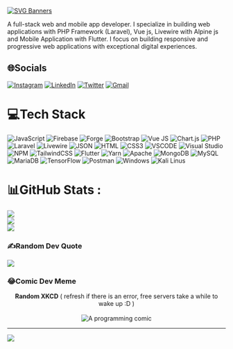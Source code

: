 <!-- ### Hi there 👋 -->

<!--
**OmegaSL/OmegaSL** is a ✨ _special_ ✨ repository because its `README.md` (this file) appears on your GitHub profile.

Here are some ideas to get you started:

- 🔭 I’m currently working on ...
- 🌱 I’m currently learning ...
- 👯 I’m looking to collaborate on ...
- 🤔 I’m looking for help with ...
- 💬 Ask me about ...
- 📫 How to reach me: ...
- 😄 Pronouns: ...
- ⚡ Fun fact: ...
-->

[![SVG Banners](https://svg-banners.vercel.app/api?type=glitch&text1=Hi%2C%20I'm%20OmegaSL&width=1800&height=300)](https://github.com/Akshay090/svg-banners)

A full-stack web and mobile app developer. I specialize in building web applications with PHP Framework (Laravel), Vue js, Livewire with Alpine js and Mobile Application with Flutter. I focus on building responsive and progressive web applications with exceptional digital experiences.

## 🌐Socials
[![Instagram](https://img.shields.io/badge/Instagram-%23E4405F.svg?logo=Instagram&logoColor=white)](https://www.instagram.com/ogbonnayafavour) [![LinkedIn](https://img.shields.io/badge/LinkedIn-%230077B5.svg?logo=linkedin&logoColor=white)](www.linkedin.com/in/favour-nwevo-055017150) [![Twitter](https://img.shields.io/badge/Twitter-%231DA1F2.svg?logo=Twitter&logoColor=white)](https://twitter.com/favournwevo) [![Gmail](https://img.shields.io/badge/Gmail-D14836?style=for-the-badge&logo=gmail&logoColor=white)](mailto:albertodeagostini.dev@gmail.com)

# 💻Tech Stack
![JavaScript](https://img.shields.io/badge/javascript-%23323330.svg?style=for-the-badge&logo=javascript&logoColor=%23F7DF1E) ![Firebase](https://img.shields.io/badge/firebase-%23039BE5.svg?style=for-the-badge&logo=firebase) ![Forge](https://img.shields.io/badge/forge-%23430098.svg?style=for-the-badge&logo=forge&logoColor=white) ![Bootstrap](https://img.shields.io/badge/bootstrap-%23563D7C.svg?style=for-the-badge&logo=bootstrap&logoColor=white) ![Vue JS](https://img.shields.io/badge/Vue.js-35495E?style=for-the-badge&logo=vuedotjs&logoColor=4FC08D) ![Chart.js](https://img.shields.io/badge/chart.js-F5788D.svg?style=for-the-badge&logo=chart.js&logoColor=white) ![PHP](https://img.shields.io/badge/PHP-777BB4?style=for-the-badge&logo=php&logoColor=white) ![Laravel](https://img.shields.io/badge/laravel-%23FF2D20.svg?style=for-the-badge&logo=laravel&logoColor=white) ![Livewire](https://img.shields.io/badge/livewire-4e56a6?style=for-the-badge&logo=livewire&logoColor=white) ![JSON](https://img.shields.io/badge/json-5E5C5C?style=for-the-badge&logo=json&logoColor=white) ![HTML](https://img.shields.io/badge/HTML5-E34F26?style=for-the-badge&logo=html5&logoColor=white) ![CSS3](https://img.shields.io/badge/CSS3-1572B6?style=for-the-badge&logo=css3&logoColor=white) ![VSCODE](https://img.shields.io/badge/VSCode-0078D4?style=for-the-badge&logo=visual%20studio%20code&logoColor=white) ![Visual Studio](https://img.shields.io/badge/Visual_Studio-5C2D91?style=for-the-badge&logo=visual%20studio&logoColor=white) ![NPM](https://img.shields.io/badge/NPM-%23000000.svg?style=for-the-badge&logo=npm&logoColor=white) ![TailwindCSS](https://img.shields.io/badge/tailwindcss-%2338B2AC.svg?style=for-the-badge&logo=tailwind-css&logoColor=white) ![Flutter](https://img.shields.io/badge/Flutter-02569B?style=for-the-badge&logo=flutter&logoColor=white) ![Yarn](https://img.shields.io/badge/yarn-%232C8EBB.svg?style=for-the-badge&logo=yarn&logoColor=white) ![Apache](https://img.shields.io/badge/apache-%23D42029.svg?style=for-the-badge&logo=apache&logoColor=white) ![MongoDB](https://img.shields.io/badge/MongoDB-%234ea94b.svg?style=for-the-badge&logo=mongodb&logoColor=white) ![MySQL](https://img.shields.io/badge/mysql-%2300f.svg?style=for-the-badge&logo=mysql&logoColor=white) ![MariaDB](https://img.shields.io/badge/MariaDB-003545?style=for-the-badge&logo=mariadb&logoColor=white) ![TensorFlow](https://img.shields.io/badge/TensorFlow-%23FF6F00.svg?style=for-the-badge&logo=TensorFlow&logoColor=white) ![Postman](https://img.shields.io/badge/Postman-FF6C37?style=for-the-badge&logo=postman&logoColor=white) ![Windows](https://img.shields.io/badge/Windows-0078D6?style=for-the-badge&logo=windows&logoColor=white) ![Kali Linus](https://img.shields.io/badge/Kali_Linux-557C94?style=for-the-badge&logo=kali-linux&logoColor=white)

# 📊GitHub Stats :
![](https://github-readme-stats.vercel.app/api?username=omegasl&theme=radical&hide_border=false&include_all_commits=false&count_private=false)<br/>
![](https://github-readme-streak-stats.herokuapp.com/?user=omegasl&theme=radical&hide_border=false)<br/>
![](https://github-readme-stats.vercel.app/api/top-langs/?username=omegasl&theme=radical&hide_border=false&include_all_commits=false&count_private=false&layout=compact)

### ✍️Random Dev Quote
![](https://quotes-github-readme.vercel.app/api?type=horizontal&theme=dark)

### 😂Comic Dev Meme
<p align="center"> 
  <b>Random XKCD</b> ( refresh if there is an error, free servers take a while to wake up :D )<br /><br />
  <img src="https://random-xkcd-url.glitch.me/random-xkcd" alt="A programming comic" />
</p>

---
[![](https://visitcount.itsvg.in/api?id=omegasl&icon=0&color=0)](https://visitcount.itsvg.in)
